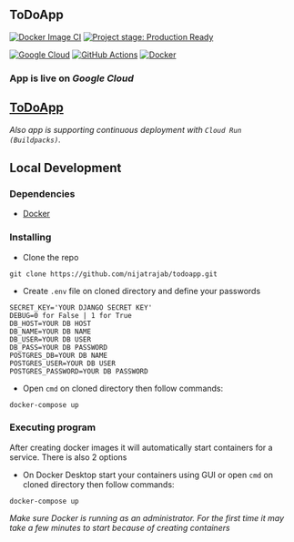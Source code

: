 <p text-align="center">

## ToDoApp
[![Docker Image CI](https://github.com/nijatrajab/todoapp/actions/workflows/docker-auto.yml/badge.svg)](https://github.com/nijatrajab/todoapp/actions/workflows/docker-auto.yml)
[![Project stage: Production Ready][project-stage-badge: Production Ready]][project-stage-page]

[project-stage-badge: Production Ready]: https://img.shields.io/badge/Project%20Stage-Production%20Ready-brightgreen.svg
[project-stage-page]: https://blog.pother.ca/project-stages/

[![Google Cloud](https://img.shields.io/badge/Google_Cloud-4285F4?style=for-the-badge&logo=google-cloud&logoColor=white)](https://todoapp-pvlnj4az7q-lm.a.run.app/)
[![GitHub Actions](https://img.shields.io/badge/githubactions-%232671E5.svg?style=for-the-badge&logo=githubactions&logoColor=white)](https://github.com/nijatrajab/todoapp/actions)
[![Docker](https://img.shields.io/badge/docker-%230db7ed.svg?style=for-the-badge&logo=docker&logoColor=white)](https://www.docker.com/get-started)

</p>

### App is live on _Google Cloud_
## [ToDoApp](https://todoapp-pvlnj4az7q-lm.a.run.app/)
_Also app is supporting continuous deployment with `Cloud Run (Buildpacks)`._

## Local Development

### Dependencies

* [Docker](https://www.docker.com/get-started)

### Installing

* Clone the repo
```
git clone https://github.com/nijatrajab/todoapp.git
```
* Create `.env` file on cloned directory and define your passwords
```
SECRET_KEY='YOUR DJANGO SECRET KEY'
DEBUG=0 for False | 1 for True
DB_HOST=YOUR DB HOST
DB_NAME=YOUR DB NAME
DB_USER=YOUR DB USER
DB_PASS=YOUR DB PASSWORD
POSTGRES_DB=YOUR DB NAME
POSTGRES_USER=YOUR DB USER
POSTGRES_PASSWORD=YOUR DB PASSWORD
```
* Open `cmd` on cloned directory then follow commands:
```
docker-compose up
```

### Executing program

After creating docker images it will automatically start containers for a service. There is also 2 options
* On Docker Desktop start your containers using GUI or open `cmd` on cloned directory then follow commands:
```
docker-compose up
```
_Make sure Docker is running as an administrator. For the first time it may take a few minutes to start because of creating containers_